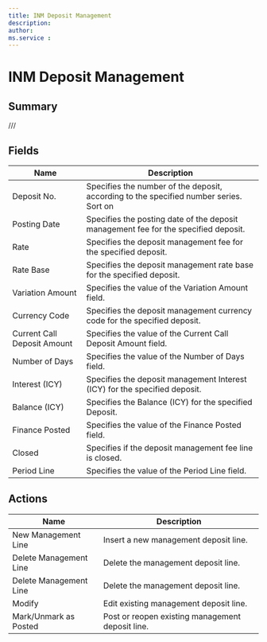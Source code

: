 ```yaml
---
title: INM Deposit Management
description: 
author: 
ms.service : 
---
```


# INM Deposit Management

## Summary

///

## Fields
<!-- You need to leave a space betwenn | your text and | -->

| Name | Description |
| ---- | ---- |
| Deposit No. | Specifies the number of the deposit, according to the specified number series. Sort on  |
| Posting Date | Specifies the posting date of the deposit management fee for the specified deposit. |
| Rate | Specifies the deposit management fee for the specified deposit. |
| Rate Base | Specifies the deposit management rate base for the specified deposit. |
| Variation Amount | Specifies the value of the Variation Amount field. |
| Currency Code | Specifies the deposit management currency code for the specified deposit. |
| Current Call Deposit Amount | Specifies the value of the Current Call Deposit Amount field. |
| Number of Days | Specifies the value of the Number of Days field. |
| Interest (ICY) | Specifies the deposit management Interest (ICY) for the specified deposit. |
| Balance (ICY) | Specifies the Balance (ICY) for the specified Deposit. |
| Finance Posted | Specifies the value of the Finance Posted field. |
| Closed | Specifies if the deposit management fee line is closed. |
| Period Line | Specifies the value of the Period Line field. |

## Actions

| Name | Description |
| ---- | ---- |
| New Management Line | Insert a new management deposit line. |
| Delete Management Line | Delete the management deposit line. |
| Delete Management Line | Delete the management deposit line. |
| Modify | Edit existing management deposit line. |
| Mark/Unmark as Posted | Post or reopen existing management deposit line. |
